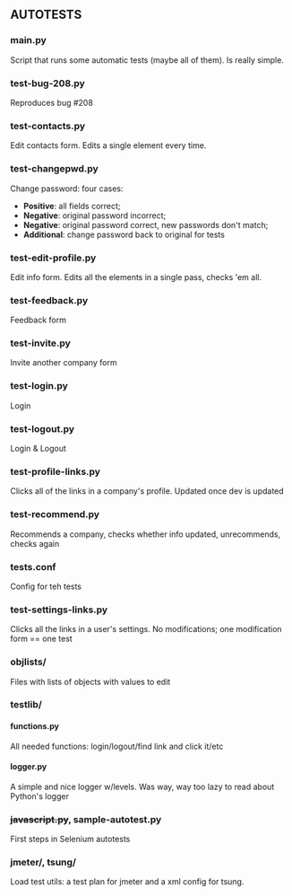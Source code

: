 AUTOTESTS
---------

### main.py
Script that runs some automatic tests (maybe all of them). Is really simple.

### test-bug-208.py
Reproduces bug #208 

### test-contacts.py
Edit contacts form. Edits a single element every time.

### test-changepwd.py
Change password: four cases:
* **Positive**: all fields correct;
* **Negative**: original password incorrect;
* **Negative**: original password correct, new passwords don't match;
* **Additional**: change password back to original for tests

### test-edit-profile.py
Edit info form. Edits all the elements in a single pass, checks 'em all.

### test-feedback.py
Feedback form

### test-invite.py
Invite another company form

### test-login.py
Login

### test-logout.py
Login & Logout

### test-profile-links.py
Clicks all of the links in a company's profile. Updated once dev is updated

### test-recommend.py
Recommends a company, checks whether info updated, unrecommends, checks again

### tests.conf
Config for teh tests

### test-settings-links.py
Clicks all the links in a user's settings. No modifications; one modification form == one test

### objlists/
Files with lists of objects with values to edit

### testlib/
#### functions.py
All needed functions: login/logout/find link and click it/etc
#### logger.py
A simple and nice logger w/levels. Was way, way too lazy to read about Python's logger

### <s>javascript.py</s>, sample-autotest.py
First steps in Selenium autotests

### jmeter/, tsung/
Load test utils: a test plan for jmeter and a xml config for tsung.
